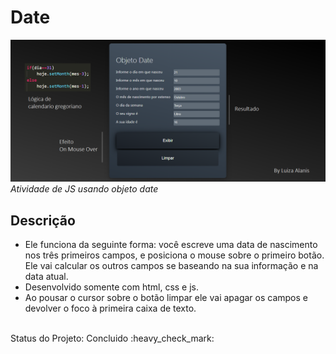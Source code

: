 <h1> Date </h1>
<img src="https://github.com/LuizaAlanis/Date/blob/master/date.png">
<i> Atividade de JS usando objeto date </i>
<br>
<h2> Descrição </h2>
<ul>
  <li>Ele funciona da seguinte forma: você escreve uma data de nascimento nos três primeiros campos, e posiciona o mouse sobre o primeiro botão. Ele vai calcular os outros campos se baseando na sua informação e na data atual.</li>
  <li>Desenvolvido somente com html, css e js.</li>
  <li>Ao pousar o cursor sobre o botão limpar ele vai apagar os campos e <br>
  devolver o foco à primeira caixa de texto.</li>
</ul>
<br>
Status do Projeto: Concluido :heavy_check_mark:

